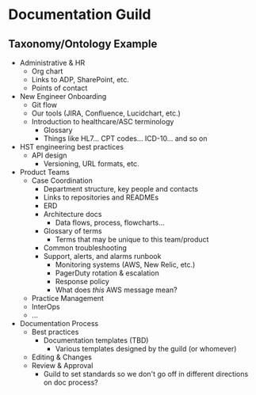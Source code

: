 # Documentation Guild
## Taxonomy/Ontology Example

* Administrative & HR
  * Org chart
  * Links to ADP, SharePoint, etc.
  * Points of contact
* New Engineer Onboarding
  * Git flow
  * Our tools (JIRA, Confluence, Lucidchart, etc.)
  * Introduction to healthcare/ASC terminology
    * Glossary
    * Things like HL7... CPT codes... ICD-10... and so on
* HST engineering best practices
  * API design
    * Versioning, URL formats, etc.
* Product Teams
  * Case Coordination
    * Department structure, key people and contacts
    * Links to repositories and READMEs
    * ERD
    * Architecture docs
      * Data flows, process, flowcharts...
    * Glossary of terms
      * Terms that may be unique to this team/product
    * Common troubleshooting
    * Support, alerts, and alarms runbook
      * Monitoring systems (AWS, New Relic, etc.)
      * PagerDuty rotation & escalation
      * Response policy
      * What does _this_ AWS message mean?
  * Practice Management
  * InterOps
  * ...
* Documentation Process
  * Best practices
    * Documentation templates (TBD)
      * Various templates designed by the guild (or whomever)
  * Editing & Changes
  * Review & Approval
    * Guild to set standards so we don't go off in different directions on doc process?